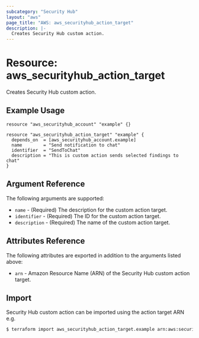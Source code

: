 ```yaml
---
subcategory: "Security Hub"
layout: "aws"
page_title: "AWS: aws_securityhub_action_target"
description: |-
  Creates Security Hub custom action.
---
```


# Resource: aws_securityhub_action_target

Creates Security Hub custom action.

## Example Usage

```hcl
resource "aws_securityhub_account" "example" {}

resource "aws_securityhub_action_target" "example" {
  depends_on  = [aws_securityhub_account.example]
  name        = "Send notification to chat"
  identifier  = "SendToChat"
  description = "This is custom action sends selected findings to chat"
}
```

## Argument Reference

The following arguments are supported:

* `name` - (Required) The description for the custom action target.
* `identifier` - (Required) The ID for the custom action target.
* `description` - (Required) The name of the custom action target.

## Attributes Reference

The following attributes are exported in addition to the arguments listed above:

* `arn` - Amazon Resource Name (ARN) of the Security Hub custom action target.

## Import

Security Hub custom action can be imported using the action target ARN e.g.

```sh
$ terraform import aws_securityhub_action_target.example arn:aws:securityhub:eu-west-1:312940875350:action/custom/a
```

